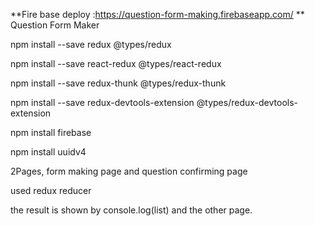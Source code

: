 **Fire base deploy :https://question-form-making.firebaseapp.com/
**
Question Form Maker 

npm install --save redux @types/redux

npm install --save react-redux @types/react-redux

npm install --save redux-thunk @types/redux-thunk

npm install --save redux-devtools-extension @types/redux-devtools-extension

npm install firebase

npm install uuidv4

2Pages, form making page and question confirming page 

used redux reducer 

the result is shown by console.log(list) and the other page. 
